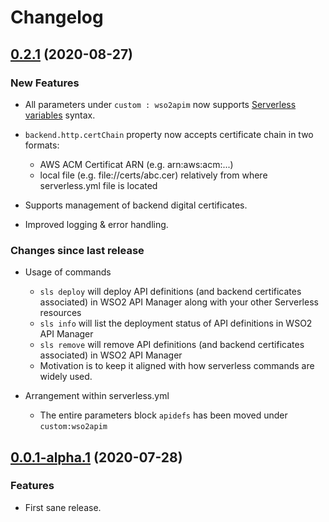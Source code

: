 # Changelog


## [0.2.1](https://www.npmjs.com/package/serverless-wso2-apim/v/0.2.1) (2020-08-27)

### New Features
- All parameters under `custom : wso2apim` now supports [Serverless variables](https://www.serverless.com/framework/docs/providers/aws/guide/variables/) syntax.

- `backend.http.certChain` property now accepts certificate chain in two formats:
    - AWS ACM Certificat ARN (e.g. arn:aws:acm:...)
    - local file (e.g. file://certs/abc.cer) relatively from where serverless.yml file is located

- Supports management of backend digital certificates.  

- Improved logging & error handling.  

### Changes since last release

- Usage of commands
    - `sls deploy` will deploy API definitions (and backend certificates associated) in WSO2 API Manager along with your other Serverless resources
    - `sls info` will list the deployment status of API definitions in WSO2 API Manager
    - `sls remove` will remove API definitions (and backend certificates associated) in WSO2 API Manager
    - Motivation is to keep it aligned with how serverless commands are widely used.

- Arrangement within serverless.yml 
    - The entire parameters block `apidefs` has been moved under `custom:wso2apim`


## [0.0.1-alpha.1](https://www.npmjs.com/package/serverless-wso2-apim/v/0.0.1-alpha.1) (2020-07-28)

### Features
- First sane release.
